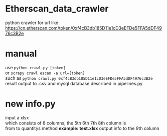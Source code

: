 # Etherscan_data_crawler
python crawler for url like https://cn.etherscan.com/token/0xf4cB3db185D11e1cD3eEFDe5FFA5dDF4976c3B2e
# manual
use `python crawl.py [token]`  
or `scrapy crawl escan -a url=[token]`  
such as `python crawl.py 0xf4cB3db185D11e1cD3eEFDe5FFA5dDF4976c3B2e`  
result output to .csv and mysql database described in pipelines.py
# new info.py
input a xlsx  
which consists of 8 columns, the 5th 6th 7th 8th column is  
from to quantitys method
**example: test.xlsx**
output info to the 9th column
